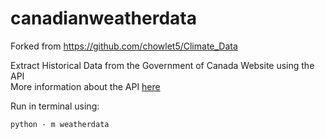 # canadianweatherdata
Forked from https://github.com/chowlet5/Climate_Data  

Extract Historical Data from the Government of Canada Website using the API  
More information about the API [here](https://drive.google.com/open?id=1bW9-zJWlgtdAHi1sMhpzUuZSlO9VpaDp)  


Run in terminal using:  

`python - m weatherdata`